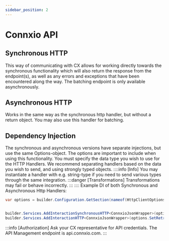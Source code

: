 ```yaml
---
sidebar_position: 2
---
```


# Connxio API

## Synchronous HTTP
This way of communicating with CX allows for working directly towards the synchronous functionality which will also return the response from the endpoint(s), as well as any errors and exceptions that have been encountered along the way. The batching endpoint is only available asynchronously.

## Asynchronous HTTP
Works in the same way as the synchronous http handler, but without a return object. You may also use this handler for batching.

## Dependency Injection
The synchronous and asynchronous versions have separate injections, but use the same Options-object. The options are important to include when using this functionality. You must specify the data type you wish to use for the HTTP Handlers. We recommend separating handlers based on the data you wish to send, and using strongly typed objects. 
::::info [Info]
You may instantiate a handler with e.g. string-type if you need to send various types through the same integration. 
:::danger [Transformations]
Transformations may fail or behave incorrectly.
:::
::::
Example DI of both Synchronous and Asynchronous Http Handlers:
```csharp
var options = builder.Configuration.GetSection(nameof(HttpClientOptions)).Get<HttpClientOptions>();


builder.Services.AddInteractionSynchronousHTTP<ConnxioJsonWrapper>(options);
builder.Services.AddInteractionHTTP<ConnxioJsonWrapper>(options.SetRetries(5));
```



:::info [Authorization]
Ask your CX representative for API credentials. The API Management endpoint is api.connxio.com.
:::